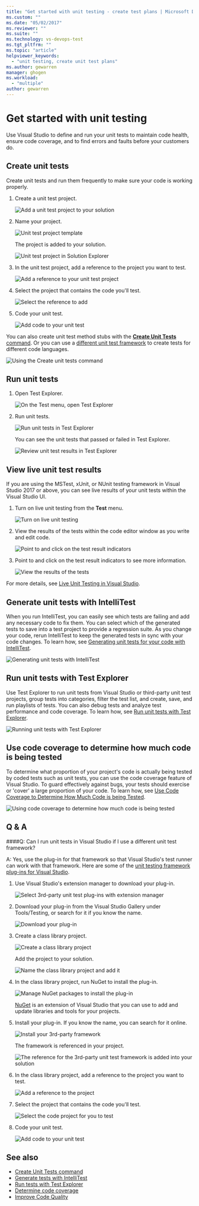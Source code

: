 ```yaml
---
title: "Get started with unit testing - create test plans | Microsoft Docs"
ms.custom: ""
ms.date: "05/02/2017"
ms.reviewer: ""
ms.suite: ""
ms.technology: vs-devops-test
ms.tgt_pltfrm: ""
ms.topic: "article"
helpviewer_keywords: 
  - "unit testing, create unit test plans"
ms.author: gewarren
manager: ghogen
ms.workload: 
  - "multiple"
author: gewarren
---
```

# Get started with unit testing

Use Visual Studio to define and run your unit tests
to maintain code health, ensure code coverage, and
to find errors and faults before your customers do.

<a name="create-tests"></a>
## Create unit tests

Create unit tests and run them frequently to make sure your code is working properly.

1. Create a unit test project.
        
   ![Add a unit test project to your solution](media/createunittest1.png)
    
1. Name your project.
        
   ![Unit test project template](media/createunittest2.png)
  
   The project is added to your solution.
    
   ![Unit test project in Solution Explorer](media/createunittest5.png)
    
1. In the unit test project, add a reference to the project you want to test.
        
   ![Add a reference to your unit test project](media/createunittest6.png)
    
1. Select the project that contains the code you'll test.
        
   ![Select the reference to add](media/createunittest7.png)
    
1. Code your unit test.

   ![Add code to your unit test](media/createunittest8.png) 

You can also create unit test method stubs with the [**Create Unit Tests** command](create-unit-tests-menu.md).
Or you can use a [different unit test framework](#frameworks) to create tests for different code languages.

![Using the Create unit tests command](media/createunittestcommand2.png)

## Run unit tests

1. Open Test Explorer.
        
   ![On the Test menu, open Test Explorer](media/rununittest1.png) 

1. Run unit tests.
        
   ![Run unit tests in Test Explorer](media/rununittest2.png) 

   You can see the unit tests that passed or failed in Test Explorer.
      
   ![Review unit test results in Test Explorer](media/rununittest3.png) 

## View live unit test results

If you are using the MSTest, xUnit, or NUnit testing framework in Visual Studio 2017 or above,
you can see live results of your unit tests within the Visual Studio UI.

1. Turn on live unit testing from the **Test** menu.

   ![Turn on live unit testing](media/live-test-results-start.png) 

1. View the results of the tests within the code editor window as you write and edit code.

   ![Point to and click on the test result indicators](media/live-test-results-ui.png) 

1. Point to and click on the test result indicators to see more information.

   ![View the results of the tests](media/live-test-results-details.png) 

For more details, see [Live Unit Testing in Visual Studio](https://blogs.msdn.microsoft.com/visualstudio/2016/11/18/live-unit-testing-visual-studio-2017-rc/).

<a name="intellitest"></a>
## Generate unit tests with IntelliTest

When you run IntelliTest, you can easily see which 
tests are failing and add any necessary code to fix 
them. You can select which of the generated tests 
to save into a test project to provide a regression 
suite. As you change your code, rerun IntelliTest 
to keep the generated tests in sync with your code 
changes. To learn how, see
[Generating unit tests for your code with IntelliTest](../test/generate-unit-tests-for-your-code-with-intellitest.md).

![Generating unit tests with IntelliTest](media/intellitest.png)

<a name="unit-tests"></a>
## Run unit tests with Test Explorer

Use Test Explorer to run unit tests from Visual 
Studio or third-party unit test projects, group 
tests into categories, filter the test list, and 
create, save, and run playlists of tests. You can 
also debug tests and analyze test performance and 
code coverage. To learn how, see
[Run unit tests with Test Explorer](../test/run-unit-tests-with-test-explorer.md).

![Running unit tests with Test Explorer](media/testexplorer.png)

<a name="code-coverage"></a>
## Use code coverage to determine how much code is being tested

To determine what proportion of your project's code 
is actually being tested by coded tests such as unit
tests, you can use the code coverage feature of 
Visual Studio. To guard effectively against bugs, 
your tests should exercise or 'cover' a large 
proportion of your code. To learn how, see
[Use Code Coverage to Determine How Much Code is being Tested](../test/using-code-coverage-to-determine-how-much-code-is-being-tested.md).

![Using code coverage to determine how much code is being tested](media/codecoverage.png)

## Q & A

<!-- BEGINSECTION class="m-qanda" -->

<a name="frameworks"></a>
####Q:    Can I run unit tests in Visual Studio if I use a different unit test framework?

A:  Yes, use the plug-in for that framework so that Visual Studio's test runner 
can work with that framework. Here are some of the
[unit testing framework plug-ins for Visual Studio](http://go.microsoft.com/fwlink/?LinkID=246630).

1. Use Visual Studio's extension manager to download your plug-in.
        
   ![Select 3rd-party unit test plug-ins with extension manager](media/install3rdpartyunittestframeworks1.png) 

1. Download your plug-in from the Visual Studio Gallery under Tools/Testing, 
or search for it if you know the name.
        
   ![Download your plug-in](media/install3rdpartyunittestframeworks2.png) 

1. Create a class library project.
        
   ![Create a class library project](media/create3rdpartyunittest1.png) 

   Add the project to your solution.
    
   ![Name the class library project and add it](media/create3rdpartyunittest3.png) 

1. In the class library project, run NuGet to install the plug-in.

   ![Manage NuGet packages to install the plug-in](media/create3rdpartyunittest3a.png) 

   [NuGet](https://www.nuget.org/) is an extension of Visual Studio 
   that you can use to add and update libraries and tools for your projects.

1. Install your plug-in. If you know the name, you can search for it online.

   ![Install your 3rd-party framework](media/create3rdpartyunittest4.png) 

   The framework is referenced in your project.
        
   ![The reference for the 3rd-party unit test framework is added into your solution](media/create3rdpartyunittest6.png) 

1. In the class library project, add a reference to the project you want to test.
        
   ![Add a reference to the project](media/createunittest6.png) 

1. Select the project that contains the code you'll test.
        
   ![Select the code project for you to test](media/createunittest7.png) 

1. Code your unit test.

   ![Add code to your unit test](media/create3rdpartyunittest7.png)   

<!-- ENDSECTION -->

## See also

* [Create Unit Tests command](create-unit-tests-menu.md)
* [Generate tests with IntelliTest](generate-unit-tests-for-your-code-with-intellitest.md)
* [Run tests with Test Explorer](run-unit-tests-with-test-explorer.md)
* [Determine code coverage](using-code-coverage-to-determine-how-much-code-is-being-tested.md)
* [Improve Code Quality](improve-code-quality.md)
